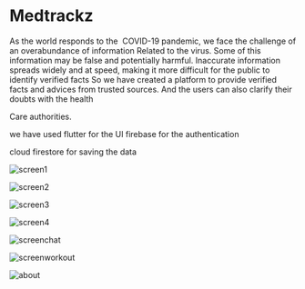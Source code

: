 # Medtrackz
  As the world responds to the  COVID-19 pandemic,
we face the challenge of an overabundance of information 
Related to the virus. Some of this information may be false 
and potentially harmful.
            Inaccurate information spreads widely and at speed, 
making it more difficult for the public to identify verified facts
            So we have created a platform to provide verified facts
 and advices from trusted sources.
           And the users can also clarify their doubts with the health

Care authorities.

 
 
 we have used flutter for the UI
 firebase for the authentication

 cloud firestore for saving the data

![screen1](https://user-images.githubusercontent.com/71803443/121417041-19781480-c987-11eb-9683-94066ab1f6c2.PNG)

![screen2](https://user-images.githubusercontent.com/71803443/121417739-d8cccb00-c987-11eb-97d6-be476393cadf.PNG)

![screen3](https://user-images.githubusercontent.com/71803443/121417780-e41ff680-c987-11eb-8e28-f422fa0d1c39.PNG)

![screen4](https://user-images.githubusercontent.com/71803443/121417791-e71ae700-c987-11eb-8289-007597b74cd4.PNG)

![screenchat](https://user-images.githubusercontent.com/71803443/121417843-f6019980-c987-11eb-8c64-62fd51bce6f6.PNG)

![screenworkout](https://user-images.githubusercontent.com/71803443/121417850-f863f380-c987-11eb-9b16-a40b7fd90405.PNG)

![about](https://user-images.githubusercontent.com/71803443/121417854-fa2db700-c987-11eb-94b2-bdb9c7a8a08a.PNG)
